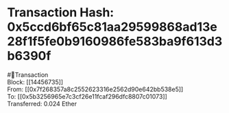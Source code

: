 
Transaction Hash: 0x5ccd6bf65c81aa29599868ad13e28f1f5fe0b9160986fe583ba9f613d3b6390f
====================================================================================
  
#💸Transaction  
Block: [[14456735]]  
From: [[0x7f268357a8c2552623316e2562d90e642bb538e5]]  
To: [[0x5b3256965e7c3cf26e11fcaf296dfc8807c01073]]  
Transferred: 0.024 Ether